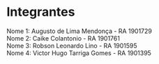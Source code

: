 # Integrantes
Nome 1: Augusto de Lima Mendonça - RA 1901729	
Nome 2: Caike Colantonio - RA 1901761	
Nome 3: Robson Leonardo Lino - RA 1901595	
Nome 4: Victor Hugo Tarriga Gomes - RA 1901395